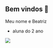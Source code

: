## Bem vindos 🖤

Meu nome e Beatriz

* aluna do 2 ano

![](https://media1.tenor.com/m/gYB1daqFy0gAAAAC/happy-friday-gif-dance.gif)


